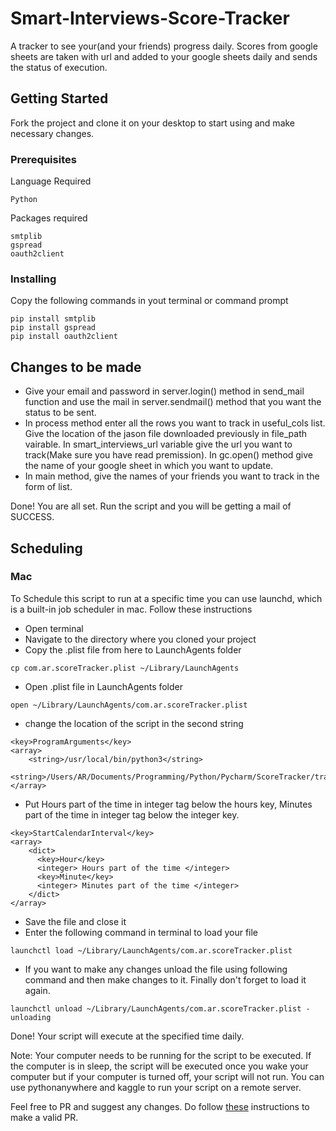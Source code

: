 # Smart-Interviews-Score-Tracker
A tracker to see your(and your friends) progress daily. Scores from google sheets are taken with url and added to your google sheets daily and sends the status of execution.

## Getting Started
Fork the project and clone it on your desktop to start using and make necessary changes.

### Prerequisites 
Language Required
```
Python
```

Packages required 
```
smtplib
gspread
oauth2client
```

### Installing
Copy the following commands in yout terminal or command prompt 
```
pip install smtplib
pip install gspread
pip install oauth2client
```

## Changes to be made

* Give your email and password in server.login() method in send_mail function and use the mail in server.sendmail() method that you want the status to be sent. 
* In process method enter all the rows you want to track in useful_cols list. Give the location of the jason file downloaded previously in file_path vairable. In smart_interviews_url variable give the url you want to track(Make sure you have read premission). In gc.open() method give the name of your google sheet in which you want to update.
* In main method, give the names of your friends you want to track in the form of list.

Done! You are all set. Run the script and you will be getting a mail of SUCCESS. 

## Scheduling

### Mac
To Schedule this script to run at a specific time you can use launchd, which is a built-in job scheduler in mac. 
Follow these instructions

* Open terminal
* Navigate to the directory where you cloned your project
* Copy the .plist file from here to LaunchAgents folder
```
cp com.ar.scoreTracker.plist ~/Library/LaunchAgents
```
* Open .plist file in LaunchAgents folder 

```
open ~/Library/LaunchAgents/com.ar.scoreTracker.plist
```

* change the location of the script in the second string

```
<key>ProgramArguments</key>
<array>
	<string>/usr/local/bin/python3</string>
	<string>/Users/AR/Documents/Programming/Python/Pycharm/ScoreTracker/tracker.py</string>
</array>
```

* Put Hours part of the time in integer tag below the hours key, Minutes part of the time in integer tag below the integer key. 

```
<key>StartCalendarInterval</key>
<array>
    <dict>
      <key>Hour</key>
      <integer> Hours part of the time </integer>
      <key>Minute</key>
      <integer> Minutes part of the time </integer>
    </dict>
</array>
```

* Save the file and close it
* Enter the following command in terminal to load your file

```
launchctl load ~/Library/LaunchAgents/com.ar.scoreTracker.plist
```
* If you want to make any changes unload the file using following command and then make changes to it. Finally don't forget to load it again.

```
launchctl unload ~/Library/LaunchAgents/com.ar.scoreTracker.plist - unloading
```

Done! Your script will execute at the specified time daily.

Note: Your computer needs to be running for the script to be executed. If the computer is in sleep, the script will be executed once you wake your computer but if your computer is turned off, your script will not run. You can use pythonanywhere and kaggle to run your script on a remote server. 

Feel free to PR and suggest any changes. Do follow [these](https://help.github.com/articles/creating-a-pull-request/) instructions to make a valid PR.
